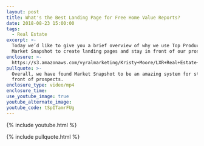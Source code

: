 ```yaml
---
layout: post
title: What's the Best Landing Page for Free Home Value Reports?
date: 2018-08-23 15:00:00
tags:
  - Real Estate
excerpt: >-
  Today we’d like to give you a brief overview of why we use Top Producer’s
  Market Snapshot to create landing pages and stay in front of our prospects.
enclosure: >-
  https://s3.amazonaws.com/vyralmarketing/Kristy+Moore/LXR+Real+Estate+Coaching-+Best+Free+Landing+Page.mp4
pullquote: >-
  Overall, we have found Market Snapshot to be an amazing system for staying in
  front of prospects.
enclosure_type: video/mp4
enclosure_time:
use_youtube_image: true
youtube_alternate_image:
youtube_code: tSpITamrFUg
---
```


{% include youtube.html %}

{% include pullquote.html %}